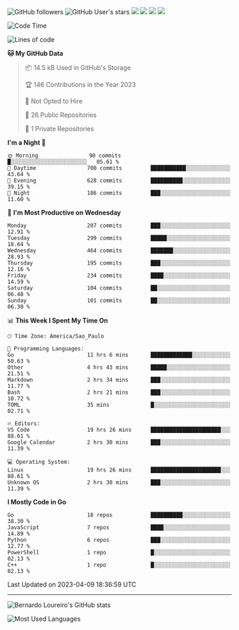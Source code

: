 ![GitHub followers](https://img.shields.io/github/followers/bernardolm?style=for-the-badge&label=GitHub%20followers) ![GitHub User's stars](https://img.shields.io/github/stars/bernardolm?style=for-the-badge&label=GitHub%20User's%20stars) [![](https://img.shields.io/static/v1?logo=linkedin&label=LinkedIn&message=bernardolm&color=0A66C2&style=for-the-badge)](https://www.linkedin.com/in/bernardolm) [![](https://img.shields.io/static/v1?logo=lastdotfm&label=last.fm&message=bernardolm&color=D51007&style=for-the-badge)](https://www.last.fm/user/bernardolm) [![](https://img.shields.io/static/v1?logo=spotify&label=spotify&message=bernardolou&color=1ED760&style=for-the-badge)](https://open.spotify.com/user/bernardolou) [![](https://img.shields.io/static/v1?logo=awesomelists&label=My%20awesome%20stars&message=⭐⭐⭐&color=FC60A8&style=for-the-badge)](https://github.com/bernardolm/awesome-stars)

<!--START_SECTION:waka-->
![Code Time](http://img.shields.io/badge/Code%20Time-2%2C260%20hrs%207%20mins-blue)

![Lines of code](https://img.shields.io/badge/From%20Hello%20World%20I%27ve%20Written-3.1%20million%20lines%20of%20code-blue)

**🐱 My GitHub Data** 

> 📦 14.5 kB Used in GitHub's Storage 
 > 
> 🏆 146 Contributions in the Year 2023
 > 
> 🚫 Not Opted to Hire
 > 
> 📜 26 Public Repositories 
 > 
> 🔑 1 Private Repositories 
 > 
**I'm a Night 🦉** 

```text
🌞 Morning                90 commits          █░░░░░░░░░░░░░░░░░░░░░░░░   05.61 % 
🌆 Daytime                700 commits         ███████████░░░░░░░░░░░░░░   43.64 % 
🌃 Evening                628 commits         ██████████░░░░░░░░░░░░░░░   39.15 % 
🌙 Night                  186 commits         ███░░░░░░░░░░░░░░░░░░░░░░   11.60 % 
```
📅 **I'm Most Productive on Wednesday** 

```text
Monday                   207 commits         ███░░░░░░░░░░░░░░░░░░░░░░   12.91 % 
Tuesday                  299 commits         █████░░░░░░░░░░░░░░░░░░░░   18.64 % 
Wednesday                464 commits         ███████░░░░░░░░░░░░░░░░░░   28.93 % 
Thursday                 195 commits         ███░░░░░░░░░░░░░░░░░░░░░░   12.16 % 
Friday                   234 commits         ████░░░░░░░░░░░░░░░░░░░░░   14.59 % 
Saturday                 104 commits         ██░░░░░░░░░░░░░░░░░░░░░░░   06.48 % 
Sunday                   101 commits         ██░░░░░░░░░░░░░░░░░░░░░░░   06.30 % 
```


📊 **This Week I Spent My Time On** 

```text
🕑︎ Time Zone: America/Sao_Paulo

💬 Programming Languages: 
Go                       11 hrs 6 mins       █████████████░░░░░░░░░░░░   50.63 % 
Other                    4 hrs 43 mins       █████░░░░░░░░░░░░░░░░░░░░   21.51 % 
Markdown                 2 hrs 34 mins       ███░░░░░░░░░░░░░░░░░░░░░░   11.77 % 
Bash                     2 hrs 21 mins       ███░░░░░░░░░░░░░░░░░░░░░░   10.72 % 
TOML                     35 mins             █░░░░░░░░░░░░░░░░░░░░░░░░   02.71 % 

🔥 Editors: 
VS Code                  19 hrs 26 mins      ██████████████████████░░░   88.61 % 
Google Calendar          2 hrs 30 mins       ███░░░░░░░░░░░░░░░░░░░░░░   11.39 % 

💻 Operating System: 
Linux                    19 hrs 26 mins      ██████████████████████░░░   88.61 % 
Unknown OS               2 hrs 30 mins       ███░░░░░░░░░░░░░░░░░░░░░░   11.39 % 
```

**I Mostly Code in Go** 

```text
Go                       18 repos            ██████████░░░░░░░░░░░░░░░   38.30 % 
JavaScript               7 repos             ████░░░░░░░░░░░░░░░░░░░░░   14.89 % 
Python                   6 repos             ███░░░░░░░░░░░░░░░░░░░░░░   12.77 % 
PowerShell               1 repo              █░░░░░░░░░░░░░░░░░░░░░░░░   02.13 % 
C++                      1 repo              █░░░░░░░░░░░░░░░░░░░░░░░░   02.13 % 
```




 Last Updated on 2023-04-09 18:36:59 UTC
<!--END_SECTION:waka-->

---

![Bernardo Loureiro's GitHub stats](https://github-readme-stats.vercel.app/api?username=bernardolm&count_private=true&show_icons=true&theme=nightowl&include_all_commits=true)

![Most Used Languages](https://github-readme-stats.vercel.app/api/top-langs/?username=bernardolm&theme=nightowl&langs_count=99)

